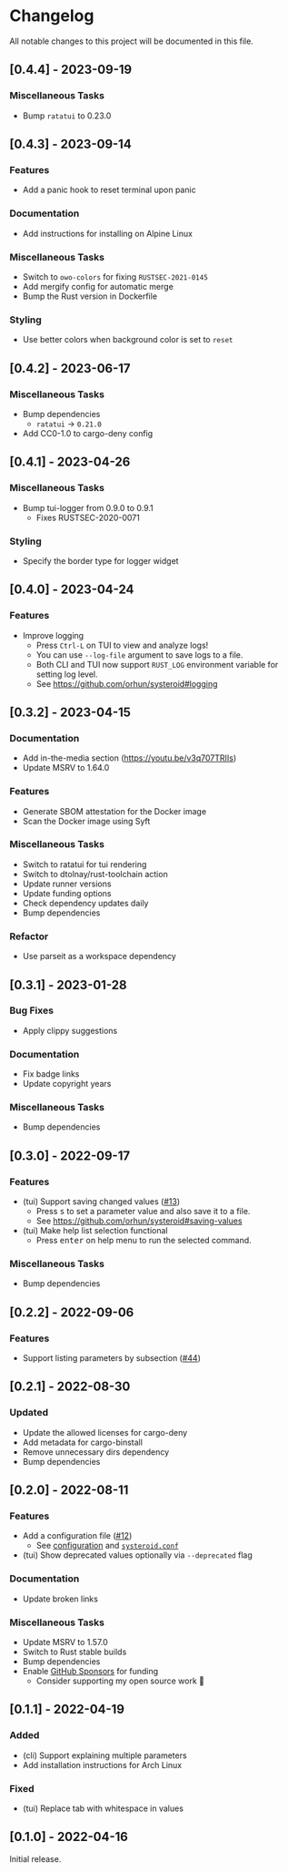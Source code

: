 # Changelog

All notable changes to this project will be documented in this file.

## [0.4.4] - 2023-09-19

### Miscellaneous Tasks

- Bump `ratatui` to 0.23.0

## [0.4.3] - 2023-09-14

### Features

- Add a panic hook to reset terminal upon panic

### Documentation

- Add instructions for installing on Alpine Linux

### Miscellaneous Tasks

- Switch to `owo-colors` for fixing `RUSTSEC-2021-0145`
- Add mergify config for automatic merge
- Bump the Rust version in Dockerfile

### Styling

- Use better colors when background color is set to `reset`

## [0.4.2] - 2023-06-17

### Miscellaneous Tasks

- Bump dependencies
  - `ratatui` -> `0.21.0`
- Add CC0-1.0 to cargo-deny config

## [0.4.1] - 2023-04-26

### Miscellaneous Tasks

- Bump tui-logger from 0.9.0 to 0.9.1
  - Fixes RUSTSEC-2020-0071

### Styling

- Specify the border type for logger widget

## [0.4.0] - 2023-04-24

### Features

- Improve logging
  - Press `Ctrl-L` on TUI to view and analyze logs!
  - You can use `--log-file` argument to save logs to a file.
  - Both CLI and TUI now support `RUST_LOG` environment variable for setting log level.
  - See https://github.com/orhun/systeroid#logging

## [0.3.2] - 2023-04-15

### Documentation

- Add in-the-media section (https://youtu.be/v3q707TRIIs)
- Update MSRV to 1.64.0

### Features

- Generate SBOM attestation for the Docker image
- Scan the Docker image using Syft

### Miscellaneous Tasks

- Switch to ratatui for tui rendering
- Switch to dtolnay/rust-toolchain action
- Update runner versions
- Update funding options
- Check dependency updates daily
- Bump dependencies

### Refactor

- Use parseit as a workspace dependency

## [0.3.1] - 2023-01-28

### Bug Fixes

- Apply clippy suggestions

### Documentation

- Fix badge links
- Update copyright years

### Miscellaneous Tasks

- Bump dependencies

## [0.3.0] - 2022-09-17

### Features

- (tui) Support saving changed values ([#13](https://github.com/orhun/systeroid/issues/13))
  - Press <kbd>s</kbd> to set a parameter value and also save it to a file.
  - See https://github.com/orhun/systeroid#saving-values
- (tui) Make help list selection functional
  - Press <kbd>enter</kbd> on help menu to run the selected command.

### Miscellaneous Tasks

- Bump dependencies

## [0.2.2] - 2022-09-06

### Features

- Support listing parameters by subsection ([#44](https://github.com/orhun/systeroid/issues/44))

## [0.2.1] - 2022-08-30

### Updated

- Update the allowed licenses for cargo-deny
- Add metadata for cargo-binstall
- Remove unnecessary dirs dependency
- Bump dependencies

## [0.2.0] - 2022-08-11

### Features

- Add a configuration file ([#12](https://github.com/orhun/systeroid/issues/12))
  - See [configuration](https://github.com/orhun/systeroid#configuration) and [`systeroid.conf`](https://github.com/orhun/systeroid/blob/main/config/systeroid.conf)
- (tui) Show deprecated values optionally via `--deprecated` flag

### Documentation

- Update broken links

### Miscellaneous Tasks

- Update MSRV to 1.57.0
- Switch to Rust stable builds
- Bump dependencies
- Enable [GitHub Sponsors](https://github.com/sponsors/orhun) for funding
  - Consider supporting my open source work 💖

## [0.1.1] - 2022-04-19

### Added

- (cli) Support explaining multiple parameters
- Add installation instructions for Arch Linux

### Fixed

- (tui) Replace tab with whitespace in values

## [0.1.0] - 2022-04-16

Initial release.
